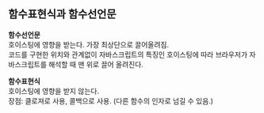 ## 함수표현식과 함수선언문

**함수선언문**  
호이스팅에 영향을 받는다. 가장 최상단으로 끌어올려짐.  
코드를 구현한 위치와 관계없이 자바스크립트의 특징인 호이스팅에 따라 브라우저가 자바스크립트를 해석할 때 맨 위로 끌어 올려진다.

**함수표현식**  
호이스팅에 영향을 받지 않는다.  
장점: 클로져로 사용, 콜백으로 사용. (다른 함수의 인자로 넘길 수 있음.)
